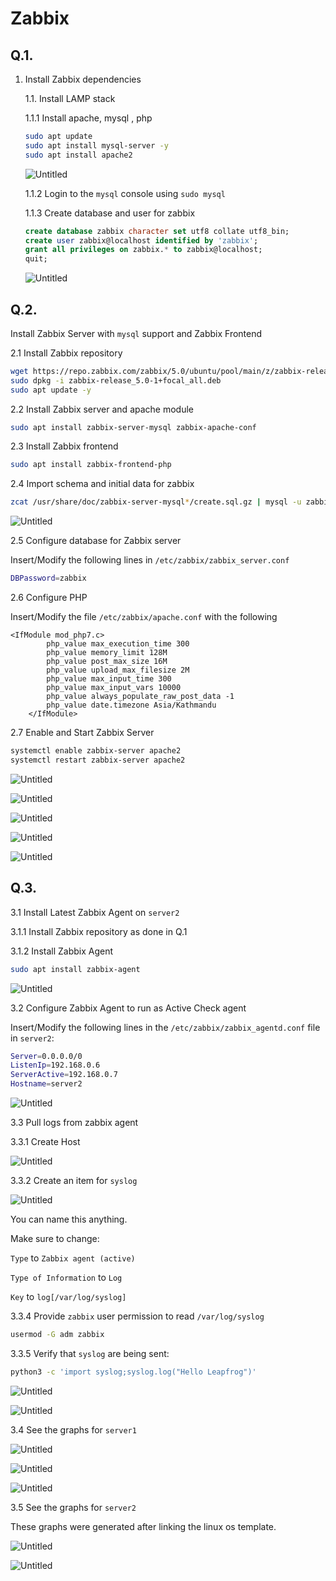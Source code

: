 # Zabbix

## Q.1.

1. Install Zabbix dependencies
    
     1.1. Install LAMP stack
    
    1.1.1 Install apache, mysql , php
    
    ```bash
    sudo apt update
    sudo apt install mysql-server -y
    sudo apt install apache2 
    ```
    
    ![Untitled](images/Untitled.png)
    
    1.1.2 Login to the `mysql` console using `sudo mysql`
    
    1.1.3 Create database and user for zabbix
    
    ```sql
    create database zabbix character set utf8 collate utf8_bin;
    create user zabbix@localhost identified by 'zabbix';
    grant all privileges on zabbix.* to zabbix@localhost;
    quit;
    ```
    
    ![Untitled](images/Untitled%201.png)
    

## Q.2.

Install Zabbix Server with `mysql` support and Zabbix Frontend

2.1 Install Zabbix repository

```bash
wget https://repo.zabbix.com/zabbix/5.0/ubuntu/pool/main/z/zabbix-release/zabbix-release_5.0-1+focal_all.deb
sudo dpkg -i zabbix-release_5.0-1+focal_all.deb 
sudo apt update -y
```

 2.2 Install Zabbix server and apache module

```bash
sudo apt install zabbix-server-mysql zabbix-apache-conf 
```

2.3 Install Zabbix frontend

```bash
sudo apt install zabbix-frontend-php
```

2.4 Import schema and initial data for zabbix

```bash
zcat /usr/share/doc/zabbix-server-mysql*/create.sql.gz | mysql -u zabbix -p
```

![Untitled](images/Untitled%202.png)

2.5 Configure database for Zabbix server

Insert/Modify the following lines in `/etc/zabbix/zabbix_server.conf`

```bash
DBPassword=zabbix
```

2.6 Configure PHP

Insert/Modify the file `/etc/zabbix/apache.conf` with the following

```
<IfModule mod_php7.c>
        php_value max_execution_time 300
        php_value memory_limit 128M
        php_value post_max_size 16M
        php_value upload_max_filesize 2M
        php_value max_input_time 300
        php_value max_input_vars 10000
        php_value always_populate_raw_post_data -1
        php_value date.timezone Asia/Kathmandu
    </IfModule>
```

2.7 Enable and Start Zabbix Server

```bash
systemctl enable zabbix-server apache2
systemctl restart zabbix-server apache2
```

![Untitled](images/Untitled%203.png)

![Untitled](images/Untitled%204.png)

![Untitled](images/Untitled%205.png)

![Untitled](images/Untitled%206.png)

![Untitled](images/Untitled%207.png)

## Q.3.

3.1 Install Latest Zabbix Agent on `server2`

3.1.1 Install Zabbix repository as done in Q.1

3.1.2 Install Zabbix Agent 

```bash
sudo apt install zabbix-agent
```

![Untitled](images/Untitled%208.png)

3.2  Configure Zabbix Agent to run as Active Check agent

Insert/Modify the following lines in the `/etc/zabbix/zabbix_agentd.conf` file in `server2`:

```bash
Server=0.0.0.0/0
ListenIp=192.168.0.6
ServerActive=192.168.0.7
Hostname=server2
```

![Untitled](images/Untitled%209.png)

3.3 Pull logs from zabbix agent

3.3.1 Create Host

![Untitled](images/Untitled%2010.png)

3.3.2 Create an item for `syslog`

![Untitled](images/Untitled%2011.png)

You can name this anything. 

Make sure to change:

 `Type` to `Zabbix agent (active)`

`Type of Information` to `Log`

`Key` to `log[/var/log/syslog]`

3.3.4 Provide `zabbix` user permission to read `/var/log/syslog`

```bash
usermod -G adm zabbix
```

3.3.5 Verify that `syslog` are being sent:

```bash
python3 -c 'import syslog;syslog.log("Hello Leapfrog")'
```

![Untitled](images/Untitled%2012.png)

![Untitled](images/Untitled%2013.png)

3.4 See the graphs for `server1`

![Untitled](images/Untitled%2014.png)

![Untitled](images/Untitled%2015.png)

![Untitled](images/Untitled%2016.png)

3.5 See the graphs for `server2`

These graphs were generated after linking the linux os template.

![Untitled](images/Untitled%2017.png)

![Untitled](images/Untitled%2018.png)